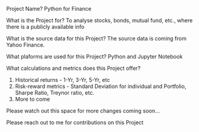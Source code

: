 Project Name?
Python for Finance

What is the Project for?
To analyse stocks, bonds, mutual fund, etc., where there is a publicly available info

What is the source data for this Project?
The source data is coming from Yahoo Finance.

What plaforms are used for this Project?
Python and Jupyter Notebook

What calculations and metrics does this Project offer?
1) Historical returns - 1-Yr, 3-Yr, 5-Yr, etc 
2) Risk-reward metrics - Standard Deviation for individual and Portfolio, Sharpe Ratio, Treynor ratio, etc.
3) More to come

Please watch out this space for more changes coming soon...

Please reach out to me for contributions on this Project
